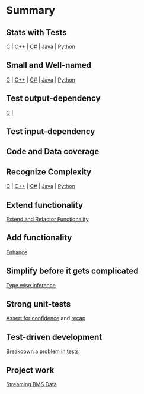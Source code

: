 # Summary

## Stats with Tests

[C](https://github.com/clean-code-craft-tcq-1/statisact-c) |
[C++](https://github.com/clean-code-craft-tcq-1/statisact-cpp) |
[C#](https://github.com/clean-code-craft-tcq-1/statisact-cs) |
[Java](https://github.com/clean-code-craft-tcq-1/statisact-java) |
[Python](https://github.com/clean-code-craft-tcq-1/statisact-py)

## Small and Well-named

[C](https://github.com/clean-code-craft-tcq-1/modular-colorcoder-c) |
[C++](https://github.com/clean-code-craft-tcq-1/modular-colorcoder-cpp) |
[C#](https://github.com/clean-code-craft-tcq-1/modular-colorcoder-cs) |
[Java](https://github.com/clean-code-craft-tcq-1/modular-colorcoder-java) |
[Python](https://github.com/clean-code-craft-tcq-1/modular-colorcoder-py)

## Test output-dependency
[C](https://github.com/clean-code-craft-tcq-2/output-dependency-c) |


## Test input-dependency

## Code and Data coverage

## Recognize Complexity

[C](https://github.com/clean-code-craft-tcq-1/bms-monitor-c) |
[C++](https://github.com/clean-code-craft-tcq-1/bms-monitor-cpp) |
[C#](https://github.com/clean-code-craft-tcq-1/bms-monitor-cs) |
[Java](https://github.com/clean-code-craft-tcq-1/bms-monitor-java) |
[Python](https://github.com/clean-code-craft-tcq-1/bms-monitor-py)

## Extend functionality

[Extend and Refactor Functionality](functional-extend.md)

## Add functionality

[Enhance](enhance-reporting.md)

## Simplify before it gets complicated
 
[Type wise inference](type-wise-inference.md)

## Strong unit-tests

[Assert for confidence](assert-for-confidence.md) and [recap](type-wise-inference-recap.md)

## Test-driven development

[Breakdown a problem in tests](https://github.com/clean-code-craft-tcq-1/test-driven-ranges)

## Project work

[Streaming BMS Data](https://github.com/clean-code-craft-tcq-1/bms-stream)
